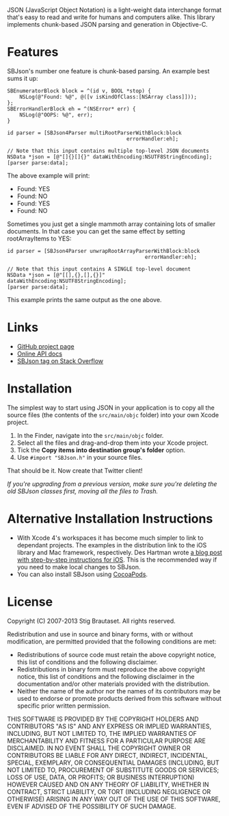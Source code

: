 JSON (JavaScript Object Notation) is a light-weight data interchange
format that's easy to read and write for humans and computers alike.
This library implements chunk-based JSON parsing and generation in
Objective-C.

Features
========

SBJson's number one feature is chunk-based parsing. An example best sums it up:

    SBEnumeratorBlock block = ^(id v, BOOL *stop) {
        NSLog(@"Found: %@", @([v isKindOfClass:[NSArray class]]));
    };
    SBErrorHandlerBlock eh = ^(NSError* err) {
        NSLog(@"OOPS: %@", err);
    }

    id parser = [SBJson4Parser multiRootParserWithBlock:block
                                           errorHandler:eh];

    // Note that this input contains multiple top-level JSON documents
    NSData *json = [@"[]{}[]{}" dataWithEncoding:NSUTF8StringEncoding];
    [parser parse:data];

 The above example will print:

 - Found: YES
 - Found: NO
 - Found: YES
 - Found: NO

Sometimes you just get a single mammoth array containing lots of smaller
documents. In that case you can get the same effect by setting
rootArrayItems to YES:

    id parser = [SBJson4Parser unwrapRootArrayParserWithBlock:block
                                                 errorHandler:eh];

    // Note that this input contains A SINGLE top-level document
    NSData *json = [@"[[],{},[],{}]" dataWithEncoding:NSUTF8StringEncoding];
    [parser parse:data];

This example prints the same output as the one above.


Links
=====

* [GitHub project page](http://github.com/stig/json-framework)
* [Online API docs](http://sbjson.org/api/4.0)
* [SBJson tag on Stack Overflow](http://stackoverflow.com/questions/tagged/sbjson)


Installation
============

The simplest way to start using JSON in your application is to copy all
the source files (the contents of the `src/main/objc` folder) into your own
Xcode project.

1. In the Finder, navigate into the `src/main/objc` folder.
2. Select all the files and drag-and-drop them into your Xcode project.
3. Tick the **Copy items into destination group's folder** option.
4. Use `#import "SBJson.h"` in  your source files.

That should be it. Now create that Twitter client!

*If you're upgrading from a previous version, make sure you're deleting the
old SBJson classes first, moving all the files to Trash.*


Alternative Installation Instructions
=====================================

* With Xcode 4's workspaces it has become much simpler to link to dependant
projects. The examples in the distribution link to the iOS library and Mac
framework, respectively. Des Hartman wrote [a blog post with step-by-step
instructions for iOS][link-ios]. This is the recommended way if you need to
make local changes to SBJson.
* You can also install SBJson using [CocoaPods](http://cocoapods.org).

[link-ios]: http://deshartman.wordpress.com/2011/09/02/configuring-sbjson-framework-for-xcode-4-2/


License
=======

Copyright (C) 2007-2013 Stig Brautaset. All rights reserved.

Redistribution and use in source and binary forms, with or without
modification, are permitted provided that the following conditions are met:

* Redistributions of source code must retain the above copyright notice, this
  list of conditions and the following disclaimer.
* Redistributions in binary form must reproduce the above copyright notice,
  this list of conditions and the following disclaimer in the documentation
  and/or other materials provided with the distribution.
* Neither the name of the author nor the names of its contributors may be used
  to endorse or promote products derived from this software without specific
  prior written permission.

THIS SOFTWARE IS PROVIDED BY THE COPYRIGHT HOLDERS AND CONTRIBUTORS "AS IS"
AND ANY EXPRESS OR IMPLIED WARRANTIES, INCLUDING, BUT NOT LIMITED TO, THE
IMPLIED WARRANTIES OF MERCHANTABILITY AND FITNESS FOR A PARTICULAR PURPOSE ARE
DISCLAIMED. IN NO EVENT SHALL THE COPYRIGHT OWNER OR CONTRIBUTORS BE LIABLE
FOR ANY DIRECT, INDIRECT, INCIDENTAL, SPECIAL, EXEMPLARY, OR CONSEQUENTIAL
DAMAGES (INCLUDING, BUT NOT LIMITED TO, PROCUREMENT OF SUBSTITUTE GOODS OR
SERVICES; LOSS OF USE, DATA, OR PROFITS; OR BUSINESS INTERRUPTION) HOWEVER
CAUSED AND ON ANY THEORY OF LIABILITY, WHETHER IN CONTRACT, STRICT LIABILITY,
OR TORT (INCLUDING NEGLIGENCE OR OTHERWISE) ARISING IN ANY WAY OUT OF THE USE
OF THIS SOFTWARE, EVEN IF ADVISED OF THE POSSIBILITY OF SUCH DAMAGE.
